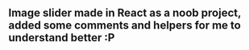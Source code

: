 ## Image slider made in React as a noob project, added some comments and helpers for me to understand better :P
